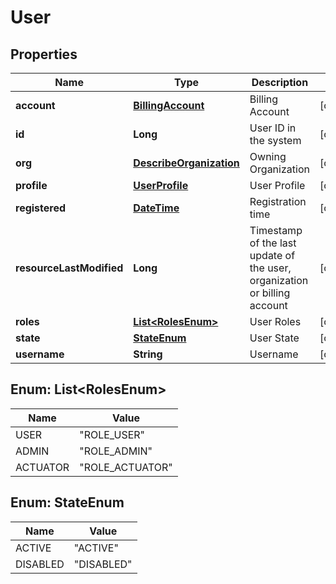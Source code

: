
# User

## Properties
Name | Type | Description | Notes
------------ | ------------- | ------------- | -------------
**account** | [**BillingAccount**](BillingAccount.md) | Billing Account |  [optional]
**id** | **Long** | User ID in the system |  [optional]
**org** | [**DescribeOrganization**](DescribeOrganization.md) | Owning Organization |  [optional]
**profile** | [**UserProfile**](UserProfile.md) | User Profile |  [optional]
**registered** | [**DateTime**](DateTime.md) | Registration time |  [optional]
**resourceLastModified** | **Long** | Timestamp of the last update of the user, organization or billing account |  [optional]
**roles** | [**List&lt;RolesEnum&gt;**](#List&lt;RolesEnum&gt;) | User Roles |  [optional]
**state** | [**StateEnum**](#StateEnum) | User State |  [optional]
**username** | **String** | Username |  [optional]


<a name="List<RolesEnum>"></a>
## Enum: List&lt;RolesEnum&gt;
Name | Value
---- | -----
USER | &quot;ROLE_USER&quot;
ADMIN | &quot;ROLE_ADMIN&quot;
ACTUATOR | &quot;ROLE_ACTUATOR&quot;


<a name="StateEnum"></a>
## Enum: StateEnum
Name | Value
---- | -----
ACTIVE | &quot;ACTIVE&quot;
DISABLED | &quot;DISABLED&quot;



